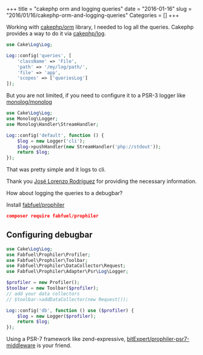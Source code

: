 +++
title = "cakephp orm and logging queries"
date = "2016-01-16"
slug = "2016/01/16/cakephp-orm-and-logging-queries"
Categories = []
+++

Working with [cakephp/orm](http://packagist.org/packages/cakephp/orm) library, I needed to log all the queries.
Cakephp provides a way to do it via [cakephp/log](http://packagist.org/packages/cakephp/log).

```php
use Cake\Log\Log;

Log::config('queries', [
	'className' => 'File',
	'path' => '/my/log/path/',
	'file' => 'app',
	'scopes' => ['queriesLog']
]);
```

But you are not limited, if you need to configure it to a PSR-3 logger like [monolog/monolog](http://packagist.org/packages/monolog/monolog)

```php
use Cake\Log\Log;
use Monolog\Logger;
use Monolog\Handler\StreamHandler;

Log::config('default', function () {
    $log = new Logger('cli');
    $log->pushHandler(new StreamHandler('php://stdout'));
    return $log;
});
```

That was pretty simple and it logs to cli.

Thank you [José Lorenzo Rodríguez](https://github.com/lorenzo) for providing the necessary information.

How about logging the queries to a debugbar?

Install [fabfuel/prophiler](https://github.com/fabfuel/prophiler/)

```json
composer require fabfuel/prophiler
```

## Configuring debugbar

```php
use Cake\Log\Log;
use Fabfuel\Prophiler\Profiler;
use Fabfuel\Prophiler\Toolbar;
use Fabfuel\Prophiler\DataCollector\Request;
use Fabfuel\Prophiler\Adapter\Psr\Log\Logger;

$profiler = new Profiler();
$toolbar = new Toolbar($profiler);
// add your data collectors
// $toolbar->addDataCollector(new Request());

Log::config('db', function () use ($profiler) {
	$log = new Logger($profiler);
	return $log;
});
```

Using a PSR-7 framework like zend-expressive,  [bitExpert/prophiler-psr7-middleware](https://github.com/bitExpert/prophiler-psr7-middleware) is your friend.
